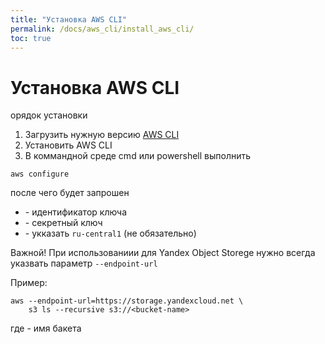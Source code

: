 ```yaml
---
title: "Установка AWS CLI"
permalink: /docs/aws_cli/install_aws_cli/
toc: true
---
```


# Установка AWS CLI

орядок установки
1. Загрузить нужную версию [AWS CLI](https://docs.aws.amazon.com/cli/latest/userguide/install-cliv2.html)
2. Установить AWS CLI
3. В коммандной среде cmd или powershell выполнить
```
aws configure
```
после чего будет запрошен
- <AWS Access Key ID> - идентификатор ключа
- <AWS Secret Access Key> - секретный ключ
- <default region > - укказать `ru-central1` (не обязательно)


Важной! При использованиии для Yandex Object Storege
нужно всегда указвать параметр `--endpoint-url`

Пример:
```
aws --endpoint-url=https://storage.yandexcloud.net \
    s3 ls --recursive s3://<bucket-name>
```
где <bucket-name> - имя бакета
